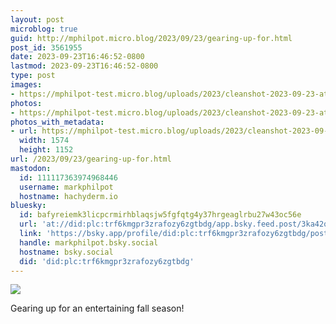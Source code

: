```yaml
---
layout: post
microblog: true
guid: http://mphilpot.micro.blog/2023/09/23/gearing-up-for.html
post_id: 3561955
date: 2023-09-23T16:46:52-0800
lastmod: 2023-09-23T16:46:52-0800
type: post
images:
- https://mphilpot-test.micro.blog/uploads/2023/cleanshot-2023-09-23-at-11.25.012x.jpg
photos:
- https://mphilpot-test.micro.blog/uploads/2023/cleanshot-2023-09-23-at-11.25.012x.jpg
photos_with_metadata:
- url: https://mphilpot-test.micro.blog/uploads/2023/cleanshot-2023-09-23-at-11.25.012x.jpg
  width: 1574
  height: 1152
url: /2023/09/23/gearing-up-for.html
mastodon:
  id: 111117363974968446
  username: markphilpot
  hostname: hachyderm.io
bluesky:
  id: bafyreiemk3licpcrmirhblaqsjw5fgfqtg4y37hrgeaglrbu27w43oc56e
  url: 'at://did:plc:trf6kmgpr3zrafozy6zgtbdg/app.bsky.feed.post/3ka42qxx4da26'
  link: 'https://bsky.app/profile/did:plc:trf6kmgpr3zrafozy6zgtbdg/post/3ka42qxx4da26'
  handle: markphilpot.bsky.social
  hostname: bsky.social
  did: 'did:plc:trf6kmgpr3zrafozy6zgtbdg'
---
```

![](https://mphilpot-test.micro.blog/uploads/2023/cleanshot-2023-09-23-at-11.25.012x.jpg)

Gearing up for an entertaining fall season!

